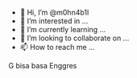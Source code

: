 - 👋 Hi, I’m @m0hn4b1l
- 👀 I’m interested in ...
- 🌱 I’m currently learning ...
- 💞️ I’m looking to collaborate on ...
- 📫 How to reach me ...

G bisa basa Enggres

<!---
m0hn4b1l/m0hn4b1l is a ✨ special ✨ repository because its `README.md` (this file) appears on your GitHub profile.
You can click the Preview link to take a look at your changes.
--->
